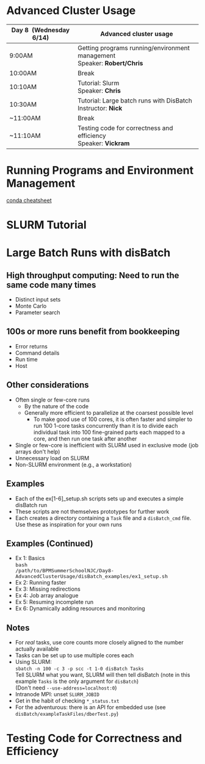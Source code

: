 # Advanced Cluster Usage

| **Day 8  (Wednesday 6/14)** | **Advanced cluster usage**|
| --- | --- |
| 9:00AM | Getting programs running/environment management <br />  Speaker: **Robert/Chris**| 
| 10:00AM | Break |
| 10:10AM | Tutorial: Slurm <br /> Speaker: **Chris**|
| 10:30AM | Tutorial: Large batch runs with DisBatch <br /> Instructor: **Nick**|
| ~11:00AM | Break|
| ~11:10AM | Testing code for correctness and efficiency <br /> Speaker: **Vickram**|


# Running Programs and Environment Management
[conda cheatsheet](https://docs.conda.io/projects/conda/en/latest/_downloads/843d9e0198f2a193a3484886fa28163c/conda-cheatsheet.pdf)


# SLURM Tutorial



# Large Batch Runs with disBatch


## High throughput computing: Need to run the same code many times

- Distinct input sets
- Monte Carlo
- Parameter search


## 100s or more runs benefit from bookkeeping

- Error returns
- Command details
- Run time
- Host


## Other considerations

- Often single or few-core runs
  - By the nature of the code
  - Generally more efficient to parallelize at the coarsest possible level  
    - To make good use of 100 cores, it is often faster and simpler to run 100 1-core tasks concurrently than it is to divide each individual task into 100 fine-grained parts each mapped to a core, and then run one task after another
- Single or few-core is inefficient with SLURM used in exclusive mode (job arrays don't help)
- Unnecessary load on SLURM
- Non-SLURM environment (e.g., a workstation)


## Examples

- Each of the ex[1-6]_setup.sh scripts sets up and executes a simple disBatch run
- These scripts are not themselves prototypes for further work
- Each creates a directory containing a `Task` file and a `disBatch_cmd` file. Use these as inspiration for your own runs


## Examples (Continued)

- Ex 1: Basics  
  <code><font size="-1">bash /path/to/BPMSummerSchoolNJC/Day8-AdvancedClusterUsage/disBatch_examples/ex1_setup.sh</font></code>  
- Ex 2: Running faster
- Ex 3: Missing redirections
- Ex 4: Job array analogue
- Ex 5: Resuming incomplete run
- Ex 6: Dynamically adding resources and monitoring


## Notes

- For *real* tasks, use core counts more closely aligned to the number actually available
- Tasks can be set up to use multiple cores each
- Using SLURM:  
 `sbatch -n 100 -c 3 -p scc -t 1-0 disBatch Tasks`  
   Tell SLURM what you want, SLURM will then tell disBatch (note in this example `Tasks` is the only argument for `disBatch`)  
   (Don't need `--use-address=localhost:0`)  
- Intranode MPI: unset `SLURM_JOBID`
- Get in the habit of checking `*_status.txt`
- For the adventurous: there is an API for embedded use (see `disBatch/exampleTaskFiles/dberTest.py`)



# Testing Code for Correctness and Efficiency




